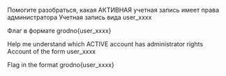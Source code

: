 Помогите разобраться, какая АКТИВНАЯ учетная запись имеет права администратора Учетная запись вида user_xxxx

Флаг в формате grodno{user_xxxx}

Help me understand which ACTIVE account has administrator rights Account of the form user_xxxx

Flag in the format grodno{user_xxxx}
